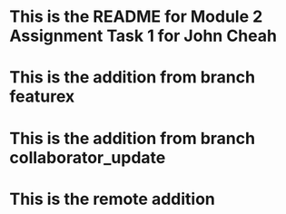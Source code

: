 # This is the README for Module 2 Assignment Task 1 for John Cheah 

# This is the addition from branch featurex
# This is the addition from branch collaborator_update

# This is the remote addition
